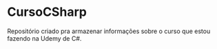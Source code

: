 # CursoCSharp
Repositório criado pra armazenar informações sobre o curso que estou fazendo na Udemy de C#. 
